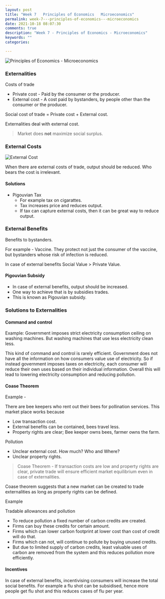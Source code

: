 ```yaml
---
layout: post
title: "Week 7   Principles of Economics   Microeconomics"
permalink: week-7---principles-of-economics---microeconomics
date: 2021-10-18 08:07:30
comments: true
description: "Week 7 - Principles of Economics - Microeconomics"
keywords: ""
categories:

---
```


![Principles of Economics - Microeconomics](/images/microeconomics-course.png)

### Externalities

Costs of trade
* Private cost - Paid by the consumer or the producer.
* External cost - A cost paid by bystanders, by people other than the consumer or the producer.

Social cost of trade = Private cost + External cost.

Externalities deal with external cost.

> Market does __not__ maximize social surplus.

### External Costs

![External Cost](/images/external-cost.png)

When there are external costs of trade, output should be reduced.
Who bears the cost is irrelevant.

#### Solutions

* Pigouvian Tax
  * For example tax on cigarattes.
  * Tax increases price and reduces output.
  * If tax can capture external costs, then it can be great way to reduce output.

### External Benefits

Benefits to bystanders.

For example - Vaccine. They protect not just the consumer of the vaccine, but bystanders whose risk of infection is reduced.

In case of external benefits Social Value > Private Value.

#### Pigouvian Subsidy

* In case of external benefits, output should be increased.
* One way to achieve that is by subsidies trades.
* This is known as Pigouvian subsidy.

### Solutions to Externalities

#### Command and control

Example:
Government imposes strict electricity consumption ceiling on washing machines. But washing machines that use less electricity clean less.

This kind of command and control is rarely efficient. Government does not have all the information on how consumers value use of electricity. So if instead government imposes taxes on electricity, each consumer will reduce their own uses based on their individual information. Overall this will lead to lowering electricity consumption and reducing pollution.

#### Coase Theorem

Example -

There are bee keepers who rent out their bees for pollination services. This market place works because
* Low transaction cost.
* External benefits can be contained, bees travel less.
* Property rights are clear; Bee keeper owns bees, farmer owns the farm.

Pollution
* Unclear external cost. How much? Who and Where?
* Unclear property rights.

> Coase Theorem - If transaction costs are low and property rights are clear, private trade will ensure efficient market equilibrium even in case of externalities.

Coase theorem suggests that a new market can be created to trade externalities as long as property rights can be defined.

Example

Tradable allowances and pollution
* To reduce pollution a fixed number of carbon credits are created.
* Firms can buy these credits for certain amount.
* Firms which can lower carbon footprint at lower cost than cost of credit will do that.
* Firms which can not, will continue to pollute by buying unused credits.
* But due to limited supply of carbon credits, least valuable uses of carbon are removed from the system and this reduces pollution more efficiently.

#### Incentives

In case of external benefits, incentivising consumers will increase the total social benefits. For example a flu shot can be subsidised, hence more people get flu shot and this reduces cases of flu per year.
